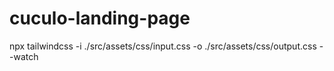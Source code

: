# cuculo-landing-page
npx tailwindcss -i ./src/assets/css/input.css -o ./src/assets/css/output.css --watch
